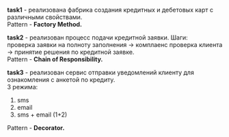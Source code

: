 **task1** - реализована фабрика создания кредитных и дебетовых карт с различными
свойствами.  
Pattern - **Factory Method.**

**task2** - реализован процесс подачи кредитной заявки. Шаги:  
проверка заявки на полноту заполнения -> комплаенс проверка клиента -> принятие решения по кредитной заявке.  
Pattern - **Chain of Responsibility.**

**task3** - реализован сервис отправки уведомлений клиенту для ознакомления с анкетой по кредиту.  
3 режима:
1. sms 
2. email 
3. sms + email (1+2)    

Pattern - **Decorator.**
